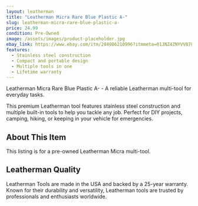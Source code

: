 ```yaml
---
layout: leatherman
title: "Leatherman Micra Rare Blue Plastic A-"
slug: leatherman-micra-rare-blue-plastic-a-
price: 24.99
condition: Pre-Owned
image: /assets/images/product-placeholder.jpg
ebay_link: https://www.ebay.com/itm/284986210996?itmmeta=01JNZ4ZNYVV878BR5EAPENN5BA&hash=item425a807ab4:g:AwEAAOSwIEJjN7zE&itmprp=enc%3AAQAKAAAA4FkggFvd1GGDu0w3yXCmi1dZchSEAGrQubOqA2yuq9eZ6ASCCAG6ysT7VjVCw59mezYUfyLLcO4osv6L9NSyRF5XDGDOpcQ9ZUjGR3opZamIvr7R8vhnphHlOPYm3enz5r2s7wFSdIAm7GfFWMR1pokfEcVksh2VvdY%2FUoefm%2BFUSAd4CK336EnkTYwL2QpnbAkM2lKh3RhcDA9QAgIr01W6BtLPusnE99Okkm%2BsAAg6xPisGytB2ZbGYSJiW2BOJ7WfkIvKn7KoyygqiLuhQ2bY5b3PN3ZaR5ZrhMYgd3pg%7Ctkp%3ABk9SR8Tf_uSvZQ
features:
  - Stainless steel construction
  - Compact and portable design
  - Multiple tools in one
  - Lifetime warranty
---
```


Leatherman Micra Rare Blue Plastic A- - A reliable Leatherman multi-tool for everyday tasks.

This premium Leatherman tool features stainless steel construction and multiple built-in tools to help you tackle any job. Perfect for DIY projects, camping, hiking, or keeping in your vehicle for emergencies.

## About This Item

This listing is for a pre-owned Leatherman Micra multi-tool.

## Leatherman Quality

Leatherman Tools are made in the USA and backed by a 25-year warranty. Known for their durability and versatility, Leatherman tools are trusted by professionals and enthusiasts worldwide.

